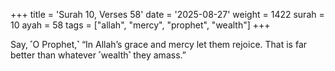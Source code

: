 +++
title = 'Surah 10, Verses 58'
date = '2025-08-27'
weight = 1422
surah = 10
ayah = 58
tags = ["allah", "mercy", "prophet", "wealth"]
+++

Say, ˹O Prophet,˺ “In Allah’s grace and mercy let them rejoice. That is far better than whatever ˹wealth˺ they amass.”